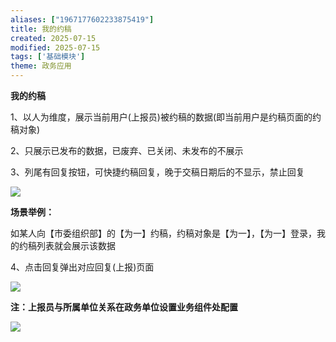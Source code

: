 ```yaml
---
aliases: ["1967177602233875419"]
title: 我的约稿
created: 2025-07-15
modified: 2025-07-15
tags: ['基础模块']
theme: 政务应用
---
```


**我的约稿**

1、以人为维度，展示当前用户(上报员)被约稿的数据(即当前用户是约稿页面的约稿对象)

2、只展示已发布的数据，已废弃、已关闭、未发布的不展示

3、列尾有回复按钮，可快捷约稿回复，晚于交稿日期后的不显示，禁止回复

![](43f4c974ac74b57d39723701519a1c35.jpg)

**场景举例：**

如某人向【市委组织部】的【为一】约稿，约稿对象是【为一】，【为一】登录，我的约稿列表就会展示该数据

4、点击回复弹出对应回复(上报)页面

![](c652f5b78a1c57e25dde77e9f7466129.jpg)

**注：上报员与所属单位关系在政务单位设置业务组件处配置**

![](dfb0cc5e3a3e31016d778e8305d69df3.jpg)